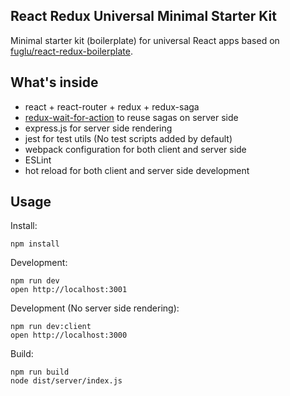 React Redux Universal Minimal Starter Kit
------------
Minimal starter kit (boilerplate) for universal React apps based on [fuglu/react-redux-boilerplate](https://github.com/fuglu/react-redux-boilerplatee).

What's inside
-------------
* react + react-router + redux + redux-saga
* [redux-wait-for-action](https://github.com/Chion82/redux-wait-for-action) to reuse sagas on server side
* express.js for server side rendering
* jest for test utils (No test scripts added by default)
* webpack configuration for both client and server side
* ESLint
* hot reload for both client and server side development

Usage
-----
Install:
```
npm install
```
Development:
```
npm run dev
open http://localhost:3001
```
Development (No server side rendering):
```
npm run dev:client
open http://localhost:3000
```
Build:
```
npm run build
node dist/server/index.js
```
